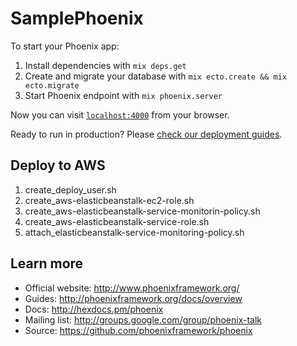 # SamplePhoenix

To start your Phoenix app:

  1. Install dependencies with `mix deps.get`
  2. Create and migrate your database with `mix ecto.create && mix ecto.migrate`
  3. Start Phoenix endpoint with `mix phoenix.server`

Now you can visit [`localhost:4000`](http://localhost:4000) from your browser.

Ready to run in production? Please [check our deployment guides](http://www.phoenixframework.org/docs/deployment).

## Deploy to AWS
1. create_deploy_user.sh
2. create_aws-elasticbeanstalk-ec2-role.sh
3. create_aws-elasticbeanstalk-service-monitorin-policy.sh
4. create_aws-elasticbeanstalk-service-role.sh
5. attach_elasticbeanstalk-service-monitoring-policy.sh

## Learn more

  * Official website: http://www.phoenixframework.org/
  * Guides: http://phoenixframework.org/docs/overview
  * Docs: http://hexdocs.pm/phoenix
  * Mailing list: http://groups.google.com/group/phoenix-talk
  * Source: https://github.com/phoenixframework/phoenix
